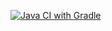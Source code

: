 [![Java CI with Gradle](https://github.com/Syrdarja/unit4/actions/workflows/gradle.yml/badge.svg)](https://github.com/Syrdarja/unit4/actions/workflows/gradle.yml)